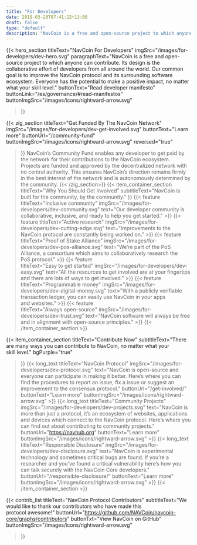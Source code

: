 ```yaml
---
title: "For Developers"
date: 2018-03-20T07:41:22+13:00
draft: false
type: "default"
description: "NavCoin is a free and open-source project to which anyone can contribute. Its design is the collaborative effort of developers from all around the world."
---
```

<script src="https://ajax.googleapis.com/ajax/libs/jquery/3.3.1/jquery.min.js"></script>
{{< hero_section
titleText="NavCoin For Developers"
imgSrc="/images/for-developers/dev-hero.svg"
paragraphText="NavCoin is a free and open-source project to which anyone can contribute. Its design is the collaborative effort of developers from all around the world. Our common goal is to improve the NavCoin protocol and its surrounding software ecosystem. Everyone has the potential to make a positive impact, no matter what your skill&nbsp;level."
buttonText="Read developer manifesto"
buttonLink="/es/governance/#read-manifestos"
buttonImgSrc="/images/icons/rightward-arrow.svg"
>}}

{{< zig_section
titleText="Get Funded By The NavCoin&nbsp;Network"
imgSrc="/images/for-developers/dev-get-involved.svg"
buttonText="Learn more"
buttonUrl="/community-fund"
buttonImgSrc="/images/icons/rightward-arrow.svg"
reversed="true"
>}}
NavCoin’s Community Fund enables any developer to get paid by the network for their contributions to the NavCoin ecosystem. Projects are funded and approved by the decentralized network with no central authority. This ensures NavCoin’s direction remains firmly in the best interest of the network and is autonomously determined by the&nbsp;community.
{{< /zig_section>}}
{{< item_container_section 
    titleText="Why You Should Get Involved"
    subtitleText="NavCoin is built for the community, by the community."
>}}
    {{< feature 
        titleText="Inclusive community"
        imgSrc="/images/for-developers/dev-community.svg"
        text="Our developer community is collaborative, inclusive, and ready to help you get&nbsp;started."
    >}}
    {{< feature 
        titleText="Active research"
        imgSrc="/images/for-developers/dev-cutting-edge.svg"
        text="Improvements to the NavCoin protocol are constantly being worked&nbsp;on."
    >}}
    {{< feature                 
        titleText="Proof of Stake Alliance"
        imgSrc="/images/for-developers/dev-pos-alliance.svg"
        text="We’re part of the PoS Alliance, a consortium which aims to collaboratively research the PoS&nbsp;protocol."
    >}}
    {{< feature                 
        titleText="Easy to get started"
        imgSrc="/images/for-developers/dev-easy.svg"
        text="All the resources to get involved are at your fingertips and there are lots of ways to get&nbsp;involved."
    >}}
    {{< feature                 
        titleText="Programmable money"
        imgSrc="/images/for-developers/dev-digital-money.svg"
        text="With a publicly verifiable transaction ledger, you can easily use NavCoin in your apps and&nbsp;websites."
    >}}
    {{< feature                 
        titleText="Always open-source"
        imgSrc="/images/for-developers/dev-trust.svg"
        text="NavCoin software will always be free and in alignment with open-source&nbsp;principles."
    >}}
{{< /item_container_section >}}

{{< item_container_section 
    titleText="Contribute Now"
    subtitleText="There are many ways you can contribute to NavCoin, no matter what your skill&nbsp;level."
    bgPurple="true"
>}}
    {{< long_text 
        titleText="NavCoin Protocol"
        imgSrc="/images/for-developers/dev-protocol.svg"
        text="NavCoin is open-source and everyone can participate in making it better. Here’s where you can find the procedures to report an issue, fix a issue or suggest an improvement to the consensus&nbsp;protocol."
        buttonUrl="/get-involved/"
        buttonText="Learn more"
        buttonImgSrc="/images/icons/rightward-arrow.svg"
    >}}
    {{< long_text 
        titleText="Community Projects"
        imgSrc="/images/for-developers/dev-projects.svg"
        text="NavCoin is more than just a protocol, it’s an ecosystem of websites, applications and devices which connect to the NavCoin protocol. Here’s where you can find out about contributing to community&nbsp;projects."
        buttonUrl="https://navhub.org"
        buttonText="Learn more"
        buttonImgSrc="/images/icons/rightward-arrow.svg"
    >}}
    {{< long_text 
        titleText="Responsible Disclosure"
        imgSrc="/images/for-developers/dev-disclosure.svg"
        text="NavCoin is experimental technology and sometimes critical bugs are found. If you’re a researcher and you’ve found a critical vulnerability here’s how you can talk securely with the NavCoin Core&nbsp;developers."
        buttonUrl="/responsible-disclosure/"
        buttonText="Learn more"
        buttonImgSrc="/images/icons/rightward-arrow.svg"
    >}}
{{< /item_container_section >}}

{{< contrib_list
    titleText="NavCoin Protocol Contributors"
    subtitleText="We would like to thank our contributors who have made this protocol&nbsp;awesome!"
    buttonUrl="https://github.com/NAVCoin/navcoin-core/graphs/contributors"
    buttonTxt="View NavCoin on GitHub"
    buttonImgSrc="/images/icons/rightward-arrow.svg"
>}}
<script>
$("a[href^='#']").click(function(e) {
	e.preventDefault();
	
	var position = $($(this).attr("href")).offset().top;

	$("body, html").animate({
		scrollTop: position
	} /* speed */ );
});
</script>
